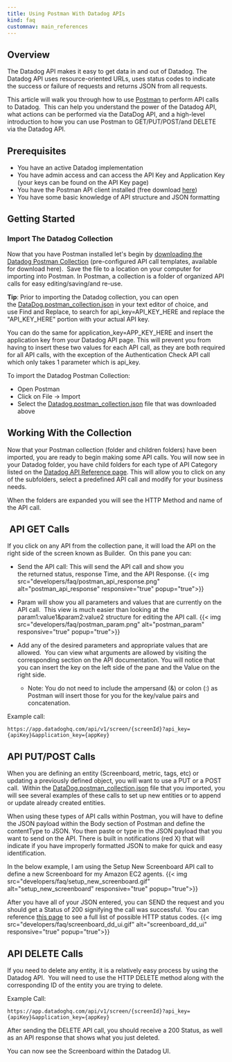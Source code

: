 ```yaml
---
title: Using Postman With Datadog APIs
kind: faq
customnav: main_references
---
```


## Overview

The Datadog API makes it easy to get data in and out of Datadog. The Datadog API uses resource-oriented URLs, uses status codes to indicate the success or failure of requests and returns JSON from all requests. 

This article will walk you through how to use [Postman](https://www.getpostman.com/) to perform API calls to Datadog.  This can help you understand the power of the Datadog API, what actions can be performed via the DataDog API, and a high-level introduction to how you can use Postman to GET/PUT/POST/and DELETE via the Datadog API.

## Prerequisites

* You have an active Datadog implementation
* You have admin access and can access the API Key and Application Key (your keys can be found on the API Key page) 
* You have the Postman API client installed (free download [here](https://www.getpostman.com/))
* You have some basic knowledge of API structure and JSON formatting

## Getting Started

### Import The Datadog Collection

Now that you have Postman installed let's begin by [downloading the Datadog Postman Collection](/json/datadog.postman_collection_scrubbed.json) (pre-configured API call templates, available for download here).  Save the file to a location on your computer for importing into Postman. In Postman, a collection is a folder of organized API calls for easy editing/saving/and re-use.

**Tip**: Prior to importing the Datadog collection, you can open the [DataDog.postman_collection.json](/json/datadog.postman_collection_scrubbed.json) in your text editor of choice, and use Find and Replace, to search for api_key=API_KEY_HERE and replace the "API_KEY_HERE" portion with your actual API key.  

You can do the same for application_key=APP_KEY_HERE and insert the application key from your Datadog API page. This will prevent you from having to insert these two values for each API call, as they are both required for all API calls, with the exception of the Authentication Check API call which only takes 1 parameter which is api_key.

To import the Datadog Postman Collection:

* Open Postman
* Click on File -> Import
* Select the [Datadog.postman_collection.json](/json/datadog.postman_collection_scrubbed.json) file that was downloaded above 

## Working With the Collection

Now that your Postman collection (folder and children folders) have been imported, you are ready to begin making some API calls. You will now see in your Datadog folder, you have child folders for each type of API Category listed on the [Datadog API Reference page](/api). This will allow you to click on any of the subfolders, select a predefined API call and modify for your business needs.

When the folders are expanded you will see the HTTP Method and name of the API call.

##  API GET Calls

If you click on any API from the collection pane, it will load the API on the right side of the screen known as Builder.  On this pane you can:

* Send the API call: This will send the API call and show you the returned status, response Time, and the API Response.
{{< img src="developers/faq/postman_api_response.png" alt="postman_api_response" responsive="true" popup="true">}}

* Param will show you all parameters and values that are currently on the API call.  This view is much easier than looking at the param1:value1&param2:value2 structure for editing the API call.
{{< img src="developers/faq/postman_param.png" alt="postman_param" responsive="true" popup="true">}}

* Add any of the desired parameters and appropriate values that are allowed.  You can view what arguments are allowed by visiting the corresponding section on the API documentation. You will notice that you can insert the key on the left side of the pane and the Value on the right side.
    * Note: You do not need to include the ampersand (&) or colon (:) as Postman will insert those for you for the key/value pairs and concatenation.

Example call:

`https://app.datadoghq.com/api/v1/screen/{screenId}?api_key={apiKey}&application_key={appKey}`

## API PUT/POST Calls

When you are defining an entity (Screenboard, metric, tags, etc) or updating a previously defined object, you will want to use a PUT or a POST call.  Within the [DataDog.postman_collection.json](/json/datadog.postman_collection_scrubbed.json) file that you imported, you will see several examples of these calls to set up new entities or to append or update already created entities.

When using these types of API calls within Postman, you will have to define the JSON payload within the Body section of Postman and define the contentType to JSON. You then paste or type in the JSON payload that you want to send on the API. There is built in notifications (red X) that will indicate if you have improperly formatted JSON to make for quick and easy identification.

In the below example, I am using the Setup New Screenboard API call to define a new Screenboard for my Amazon EC2 agents.
{{< img src="developers/faq/setup_new_screenboard.gif" alt="setup_new_screenboard" responsive="true" popup="true">}}

After you have all of your JSON entered, you can SEND the request and you should get a Status of 200 signifying the call was successful.  You can reference [this page](https://en.wikipedia.org/wiki/List_of_HTTP_status_codes) to see a full list of possible HTTP status codes.
{{< img src="developers/faq/screenboard_dd_ui.gif" alt="screenboard_dd_ui" responsive="true" popup="true">}}

## API DELETE Calls

If you need to delete any entity, it is a relatively easy process by using the Datadog API.  You will need to use the HTTP DELETE method along with the corresponding ID of the entity you are trying to delete.

Example Call:

`https://app.datadoghq.com/api/v1/screen/{screenId}?api_key={apiKey}&application_key={appKey}`

After sending the DELETE API call, you should receive a 200 Status, as well as an API response that shows what you just deleted.

You can now see the Screenboard within the Datadog UI.